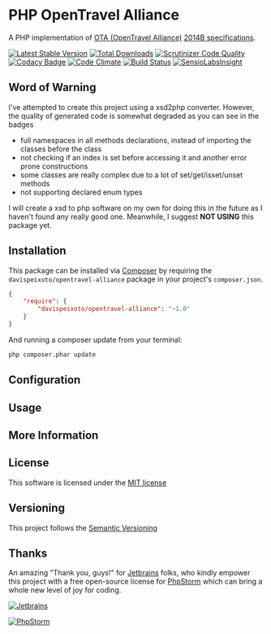 # PHP OpenTravel Alliance

A PHP implementation of [OTA (OpenTravel Alliance)](http://www.opentravel.org/Default.aspx) [2014B specifications](http://www.opentravel.org/Specifications/SchemaIndex.aspx?FolderName=2014B).

[![Latest Stable Version](https://img.shields.io/packagist/v/davispeixoto/opentravel-alliance.svg)](https://packagist.org/packages/davispeixoto/opentravel-alliance)
[![Total Downloads](https://img.shields.io/packagist/dt/davispeixoto/opentravel-alliance.svg)](https://packagist.org/packages/davispeixoto/opentravel-alliance)
[![Scrutinizer Code Quality](https://scrutinizer-ci.com/g/davispeixoto/PHP-OTA/badges/quality-score.png?b=master)](https://scrutinizer-ci.com/g/davispeixoto/PHP-OTA/?branch=master)
[![Codacy Badge](https://www.codacy.com/project/badge/fabf9b831e5944d28c112c0b91447106)](https://www.codacy.com/app/davis-peixoto/PHP-OTA)
[![Code Climate](https://codeclimate.com/github/davispeixoto/PHP-OTA/badges/gpa.svg)](https://codeclimate.com/github/davispeixoto/PHP-OTA)
[![Build Status](https://travis-ci.org/davispeixoto/PHP-OTA.svg?branch=master)](https://travis-ci.org/davispeixoto/PHP-OTA)
[![SensioLabsInsight](https://insight.sensiolabs.com/projects/d0f68366-00e9-4bb5-8310-a50af4e542a2/small.png)](https://insight.sensiolabs.com/projects/d0f68366-00e9-4bb5-8310-a50af4e542a2)

## Word of Warning

I've attempted to create this project using a xsd2php converter. However, the quality of generated code is somewhat 
degraded as you can see in the badges 
- full namespaces in all methods declarations, instead of importing the classes before the class
- not checking if an index is set before accessing it and another error prone constructions
- some classes are really complex due to a lot of set/get/isset/unset methods
- not supporting declared enum types

I will create a xsd to php software on my own for doing this in the future as I haven't found any really good one. 
Meanwhile, I suggest **NOT USING** this package yet.

## Installation

This package can be installed via [Composer](http://getcomposer.org) by requiring the
`davispeixoto/opentravel-alliance` package in your project's `composer.json`.

```json
{
    "require": {
        "davispeixoto/opentravel-alliance": "~1.0"
    }
}
```

And running a composer update from your terminal:
```sh
php composer.phar update
```

## Configuration

## Usage

## More Information

## License

This software is licensed under the [MIT license](http://opensource.org/licenses/MIT)

## Versioning

This project follows the [Semantic Versioning](http://semver.org/)

## Thanks

An amazing "Thank you, guys!" for [Jetbrains](https://www.jetbrains.com/) folks, 
who kindly empower this project with a free open-source license for [PhpStorm](https://www.jetbrains.com/phpstorm/) which can bring a whole new level of joy for coding.

[![Jetbrains][2]][1]

[![PhpStorm][4]][3]

  [1]: https://www.jetbrains.com/
  [2]: https://www.jetbrains.com/company/docs/logo_jetbrains.png
  [3]: https://www.jetbrains.com/phpstorm/
  [4]: https://www.jetbrains.com/phpstorm/documentation/docs/logo_phpstorm.png

